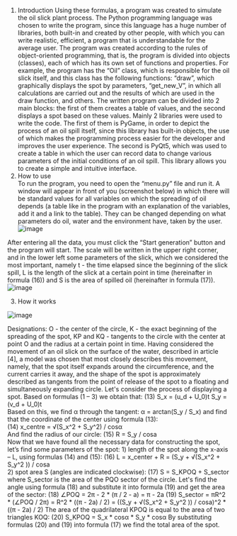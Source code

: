 1) Introduction
  Using these formulas, a program was created to simulate the oil slick plant process. The Python programming language was chosen to write the program, since this language has a huge number of libraries, both built-in and created by other people, with which you can write realistic, efficient,
  a program that is understandable for the average user.
  The program was created according to the rules of object-oriented programming, that is, the program is divided into objects (classes), each of which has its own set of functions and properties. For example, the program has the “Oil” class, which is responsible for the oil slick itself, and this class has the following functions: “draw”,
  which graphically displays the spot by parameters, “get_new_V”, in which all calculations are carried out and the results of which are used in the draw function, and others. The written program can be divided into 2 main blocks: the first of them creates a table of values, and the second displays a spot based on these values.
  Mainly 2 libraries were used to write the code. The first of them is PyGame, in order to depict the process of an oil spill itself, since this library has built-in objects, the use of which makes the programming process easier for the developer and improves the user experience. The second is PyQt5,
  which was used to create a table in which the user can record data to change various parameters of the initial conditions of an oil spill. This library allows you to create a simple and intuitive interface.
2) How to use	
  To run the program, you need to open the “menu.py” file and run it. A window will appear in front of you (screenshot below) in which there will be standard values ​​for all variables on which the spreading of oil depends (a table like in the program with an explanation of the variables, add it and a link to the table). They can be changed depending on
  what parameters do oil, water and the environment have, taken by the user.
![image](https://github.com/Gr1g0r1y/Oil_spill_simulation/assets/131547274/5af7608d-dc15-4382-9426-c9c622b66aa1)

  After entering all the data, you must click the “Start generation” button and the program will start. The scale will be written in the upper right corner, and in the lower left some parameters of the slick, which we considered the most important, namely t - the time elapsed since the beginning of the slick spill,
  L is the length of the slick at a certain point in time (hereinafter in formula (16)) and S is the area of ​​spilled oil (hereinafter in formula (17)).
![image](https://github.com/Gr1g0r1y/Oil_spill_simulation/assets/131547274/7b226df0-0b31-4b84-89a1-6c9ca9a48935)

3) How it works

  ![image](https://github.com/Gr1g0r1y/Oil_spill_simulation/assets/131547274/42fa4056-ee45-40a5-800a-e20114b8f8b2)
  
  Designations: O - the center of the circle, K - the exact beginning of the spreading of the spot, KP and KQ - tangents to the circle with the center at point O and the radius at a certain point in time.
  Having considered the movement of an oil slick on the surface of the water, described in article [4], a model was chosen that most closely describes this movement, namely,
  that the spot itself expands around the circumference, and the current carries it away, and the shape of the spot is approximately described as tangents from the point of release of the spot to a floating and simultaneously expanding circle. Let's consider the process of displaying a spot. Based on formulas (1 – 3) we obtain that:
   (13)   S_x = (u_d + U_0)t   S_y = (v_d + U_0)t    
  Based on this, we find α through the tangent: α = arctan(S_y / S_x) and find that the coordinate of the center using formula (13):  
   (14)   x_centre = √(S_x^2 + S_y^2) / cos⁡α    
  And find the radius of our circle:
   (15)   R = S_y / cos⁡a    
  Now that we have found all the necessary data for constructing the spot, let’s find some parameters of the spot:
    1) length of the spot along the x-axis – L, using formulas (14) and (15):
       (16)   L = x_center + R = (S_y + √(S_x^2 + S_y^2 )) / cosa    
    2) spot area S (angles are indicated clockwise):
       (17) S = S_KPOQ + S_sector
      where S_sector is the area of ​​the PQO sector of the circle. Let's find the angle using formula (18) and substitute it into formula (19) and get the area of ​​the sector:
       (18) ∠POQ = 2π - 2 * (π / 2 - a) = π - 2a
       (19) S_sector = πR^2 * (∠POQ / 2π) = R^2 * ((π - 2a) / 2) = ((S_y + √(S_x^2 + S_y^2 )) / cosa)^2 * ((π - 2a) / 2)
      The area of ​​the quadrilateral KPOQ is equal to the area of ​​two triangles KOQ:
       (20) S_KPOQ = S_x * cos⁡α * S_y * cos⁡α
      By substituting formulas (20) and (19) into formula (17) we find the total area of ​​the spot.
